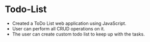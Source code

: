 # Todo-List

- Created a ToDo List web application using JavaScript.
- User can perform all CRUD operations on it.
- The user can create custom todo list to keep up with the tasks.
